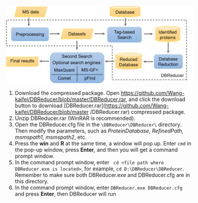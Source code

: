 ![image](https://github.com/Wang-kaifei/DBReducer/blob/master/IMG/workflow.png)
1. Download the compressed package. Open https://github.com/Wang-kaifei/DBReducer/blob/master/DBReducer.rar, and click the download button to download [DBReducer.rar](https://github.com/Wang-kaifei/DBReducer/blob/master /DBReducer.rar) compressed package.
2. Unzip DBReducer.rar (WinRAR is recommended).
3. Open the DBReducer.cfg file in the `\DBReducer\DBReducer\` directory. Then modify the parameters, such as *ProteinDatabase, RefinedPath, msmspath1, msmspath2*, etc.
4. Press the **win** and **R** at the same time, a window will pop up. Enter `cmd` in the pop-up window, press **Enter**, and then you will get a command prompt window.
5. In the command prompt window, enter ` cd <file path where DBReducer.exe is located>`, for example, `cd D:\DBReducer\DBReducer`. Remember to make sure both DBReducer.exe and DBReducer.cfg are in this directory.
6. In the command prompt window, enter `DBReducer.exe DBReducer.cfg` and press **Enter**, then DBReducer will run
